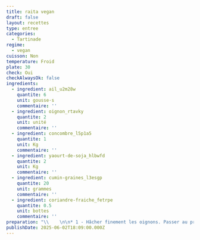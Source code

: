 ```yaml
---
title: raita vegan
draft: false
layout: recettes
type: entree
categories:
  - Tartinade
regime:
  - vegan
cuisson: Non
temperature: Froid
plate: 30
check: Oui
checkAlwaysOk: false
ingredients:
  - ingredient: ail_u2m28w
    quantite: 6
    unit: gousse·s
    commentaire: ''
  - ingredient: oignon_rtavky
    quantite: 2
    unit: unité
    commentaire: ''
  - ingredient: concombre_l5p1a5
    quantite: 1
    unit: Kg
    commentaire: ''
  - ingredient: yaourt-de-soja_hlbwfd
    quantite: 2
    unit: Kg
    commentaire: ''
  - ingredient: cumin-graines_l3esgp
    quantite: 20
    unit: grammes
    commentaire: ''
  - ingredient: coriandre-fraiche_fetrpe
    quantite: 0.5
    unit: bottes
    commentaire: ''
preparation: "\\    \n\n* 1 - Hâcher finement les oignons. Passer au presse ail les gousses. Et couper grossièrement\n\n\_en petits dès les concombres. Saler, poivrer. Mélanger dans 2 gros gastros.\n\n* 2 - Faire griller à la poêle les graines de cumin (+ pour la version végane). Puis les\n\n\_passer au pilon. Verser dans les légumes.\n\n* 3 - Ajouter au tout les yaourts et les feuilles de coriandre ciselées. Servir très frais.\n\n\\"
publishDate: 2025-06-02T18:09:00.000Z
---
```

